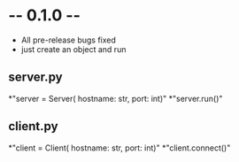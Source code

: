 # -- 0.1.0 --
* All pre-release bugs fixed
* just create an object and run

## server.py
*"server = Server( hostname: str, port: int)"
*"server.run()"

## client.py
*"client = Client( hostname: str, port: int)"
*"client.connect()"

